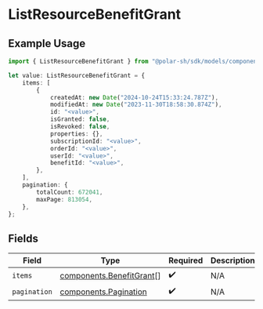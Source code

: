 # ListResourceBenefitGrant

## Example Usage

```typescript
import { ListResourceBenefitGrant } from "@polar-sh/sdk/models/components";

let value: ListResourceBenefitGrant = {
    items: [
        {
            createdAt: new Date("2024-10-24T15:33:24.787Z"),
            modifiedAt: new Date("2023-11-30T18:58:30.874Z"),
            id: "<value>",
            isGranted: false,
            isRevoked: false,
            properties: {},
            subscriptionId: "<value>",
            orderId: "<value>",
            userId: "<value>",
            benefitId: "<value>",
        },
    ],
    pagination: {
        totalCount: 672041,
        maxPage: 813054,
    },
};
```

## Fields

| Field                                                                | Type                                                                 | Required                                                             | Description                                                          |
| -------------------------------------------------------------------- | -------------------------------------------------------------------- | -------------------------------------------------------------------- | -------------------------------------------------------------------- |
| `items`                                                              | [components.BenefitGrant](../../models/components/benefitgrant.md)[] | :heavy_check_mark:                                                   | N/A                                                                  |
| `pagination`                                                         | [components.Pagination](../../models/components/pagination.md)       | :heavy_check_mark:                                                   | N/A                                                                  |